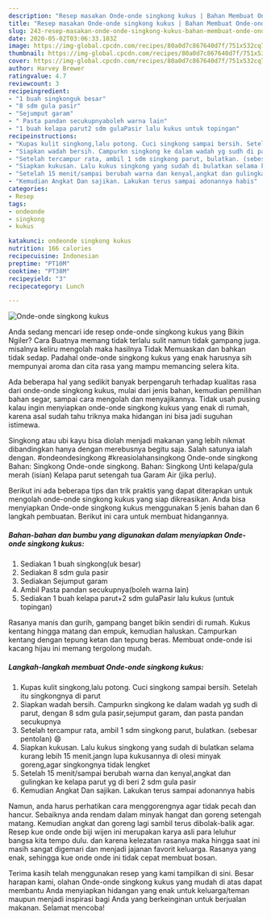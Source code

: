 ```yaml
---
description: "Resep masakan Onde-onde singkong kukus | Bahan Membuat Onde-onde singkong kukus Yang Enak dan Simpel"
title: "Resep masakan Onde-onde singkong kukus | Bahan Membuat Onde-onde singkong kukus Yang Enak dan Simpel"
slug: 243-resep-masakan-onde-onde-singkong-kukus-bahan-membuat-onde-onde-singkong-kukus-yang-enak-dan-simpel
date: 2020-05-02T03:06:33.103Z
image: https://img-global.cpcdn.com/recipes/80a0d7c867640d7f/751x532cq70/onde-onde-singkong-kukus-foto-resep-utama.jpg
thumbnail: https://img-global.cpcdn.com/recipes/80a0d7c867640d7f/751x532cq70/onde-onde-singkong-kukus-foto-resep-utama.jpg
cover: https://img-global.cpcdn.com/recipes/80a0d7c867640d7f/751x532cq70/onde-onde-singkong-kukus-foto-resep-utama.jpg
author: Harvey Brewer
ratingvalue: 4.7
reviewcount: 3
recipeingredient:
- "1 buah singkonguk besar"
- "8 sdm gula pasir"
- "Sejumput garam"
- " Pasta pandan secukupnyaboleh warna lain"
- "1 buah kelapa parut2 sdm gulaPasir lalu kukus untuk topingan"
recipeinstructions:
- "Kupas kulit singkong,lalu potong. Cuci singkong sampai bersih. Setelah itu singkongnya di parut"
- "Siapkan wadah bersih. Campurkn singkong ke dalam wadah yg sudh di parut, dengan 8 sdm gula pasir,sejumput garam, dan pasta pandan secukupnya"
- "Setelah tercampur rata, ambil 1 sdm singkong parut, bulatkan. (sebesar pentolan) 😄"
- "Siapkan kukusan. Lalu kukus singkong yang sudah di bulatkan selama kurang lebih 15 menit.jangn lupa kukusannya di olesi minyak goreng,agar singkongnya tidak lengket"
- "Setelah 15 menit/sampai berubah warna dan kenyal,angkat dan gulingkan ke kelapa parut yg di beri 2 sdm gula pasir"
- "Kemudian Angkat Dan sajikan. Lakukan terus sampai adonannya habis"
categories:
- Resep
tags:
- ondeonde
- singkong
- kukus

katakunci: ondeonde singkong kukus 
nutrition: 166 calories
recipecuisine: Indonesian
preptime: "PT10M"
cooktime: "PT38M"
recipeyield: "3"
recipecategory: Lunch

---
```



![Onde-onde singkong kukus](https://img-global.cpcdn.com/recipes/80a0d7c867640d7f/751x532cq70/onde-onde-singkong-kukus-foto-resep-utama.jpg)

Anda sedang mencari ide resep onde-onde singkong kukus yang Bikin Ngiler? Cara Buatnya memang tidak terlalu sulit namun tidak gampang juga. misalnya keliru mengolah maka hasilnya Tidak Memuaskan dan bahkan tidak sedap. Padahal onde-onde singkong kukus yang enak harusnya sih mempunyai aroma dan cita rasa yang mampu memancing selera kita.

Ada beberapa hal yang sedikit banyak berpengaruh terhadap kualitas rasa dari onde-onde singkong kukus, mulai dari jenis bahan, kemudian pemilihan bahan segar, sampai cara mengolah dan menyajikannya. Tidak usah pusing kalau ingin menyiapkan onde-onde singkong kukus yang enak di rumah, karena asal sudah tahu triknya maka hidangan ini bisa jadi suguhan istimewa.

Singkong atau ubi kayu bisa diolah menjadi makanan yang lebih nikmat dibandingkan hanya dengan merebusnya begitu saja. Salah satunya ialah dengan. #ondeondesingkong #kreasiolahansingkong Onde-onde singkong Bahan: Singkong Onde-onde singkong. Bahan: Singkong Unti kelapa/gula merah (isian) Kelapa parut setengah tua Garam Air (jika perlu).


Berikut ini ada beberapa tips dan trik praktis yang dapat diterapkan untuk mengolah onde-onde singkong kukus yang siap dikreasikan. Anda bisa menyiapkan Onde-onde singkong kukus menggunakan 5 jenis bahan dan 6 langkah pembuatan. Berikut ini cara untuk membuat hidangannya.

<!--inarticleads1-->

##### Bahan-bahan dan bumbu yang digunakan dalam menyiapkan Onde-onde singkong kukus:

1. Sediakan 1 buah singkong(uk besar)
1. Sediakan 8 sdm gula pasir
1. Sediakan Sejumput garam
1. Ambil  Pasta pandan secukupnya(boleh warna lain)
1. Sediakan 1 buah kelapa parut+2 sdm gulaPasir lalu kukus (untuk topingan)


Rasanya manis dan gurih, gampang banget bikin sendiri di rumah. Kukus kentang hingga matang dan empuk, kemudian haluskan. Campurkan kentang dengan tepung ketan dan tepung beras. Membuat onde-onde isi kacang hijau ini memang tergolong mudah. 

<!--inarticleads2-->

##### Langkah-langkah membuat Onde-onde singkong kukus:

1. Kupas kulit singkong,lalu potong. Cuci singkong sampai bersih. Setelah itu singkongnya di parut
1. Siapkan wadah bersih. Campurkn singkong ke dalam wadah yg sudh di parut, dengan 8 sdm gula pasir,sejumput garam, dan pasta pandan secukupnya
1. Setelah tercampur rata, ambil 1 sdm singkong parut, bulatkan. (sebesar pentolan) 😄
1. Siapkan kukusan. Lalu kukus singkong yang sudah di bulatkan selama kurang lebih 15 menit.jangn lupa kukusannya di olesi minyak goreng,agar singkongnya tidak lengket
1. Setelah 15 menit/sampai berubah warna dan kenyal,angkat dan gulingkan ke kelapa parut yg di beri 2 sdm gula pasir
1. Kemudian Angkat Dan sajikan. Lakukan terus sampai adonannya habis


Namun, anda harus perhatikan cara menggorengnya agar tidak pecah dan hancur. Sebaiknya anda rendam dalam minyak hangat dan goreng setengah matang. Kemudian angkat dan goreng lagi sambil terus dibolak-balik agar. Resep kue onde onde biji wijen ini merupakan karya asli para leluhur bangsa kita tempo dulu. dan karena kelezatan rasanya maka hingga saat ini masih sangat digemari dan menjadi jajanan favorit keluarga. Rasanya yang enak, sehingga kue onde onde ini tidak cepat membuat bosan. 

Terima kasih telah menggunakan resep yang kami tampilkan di sini. Besar harapan kami, olahan Onde-onde singkong kukus yang mudah di atas dapat membantu Anda menyiapkan hidangan yang enak untuk keluarga/teman maupun menjadi inspirasi bagi Anda yang berkeinginan untuk berjualan makanan. Selamat mencoba!
